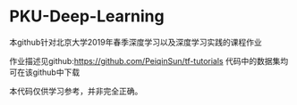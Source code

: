 # PKU-Deep-Learning
本github针对北京大学2019年春季深度学习以及深度学习实践的课程作业

作业描述见github:https://github.com/PeiqinSun/tf-tutorials
代码中的数据集均可在该github中下载

本代码仅供学习参考，并非完全正确。
